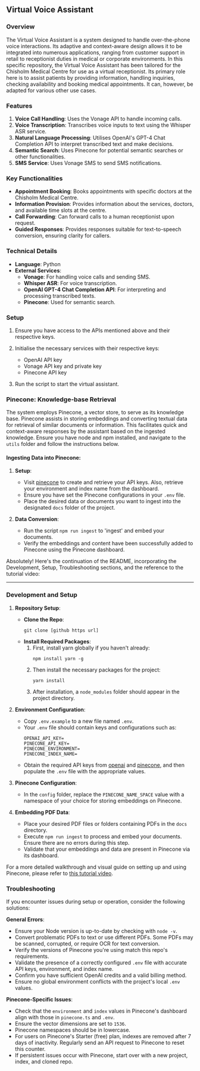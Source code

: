 ## Virtual Voice Assistant

### Overview

The Virtual Voice Assistant is a system designed to handle over-the-phone voice interactions. Its adaptive and context-aware design allows it to be integrated into numerous applications, ranging from customer support in retail to receptionist duties in medical or corporate environments. In this specific repository, the Virtual Voice Assistant has been tailored for the Chisholm Medical Centre for use as a virtual receptionist. Its primary role here is to assist patients by providing information, handling inquiries, checking availability and booking medical appointments. It can, however, be adapted for various other use cases.

### Features

1. **Voice Call Handling**: Uses the Vonage API to handle incoming calls.
2. **Voice Transcription**: Transcribes voice inputs to text using the Whisper ASR service.
3. **Natural Language Processing**: Utilises OpenAI's GPT-4 Chat Completion API to interpret transcribed text and make decisions.
4. **Semantic Search**: Uses Pinecone for potential semantic searches or other functionalities.
5. **SMS Service**: Uses Vonage SMS to send SMS notifications.

### Key Functionalities

- **Appointment Booking**: Books appointments with specific doctors at the Chisholm Medical Centre.
- **Information Provision**: Provides information about the services, doctors, and available time slots at the centre.
- **Call Forwarding**: Can forward calls to a human receptionist upon request.
- **Guided Responses**: Provides responses suitable for text-to-speech conversion, ensuring clarity for callers.

### Technical Details

- **Language**: Python
- **External Services**:
  - **Vonage**: For handling voice calls and sending SMS.
  - **Whisper ASR**: For voice transcription.
  - **OpenAI GPT-4 Chat Completion API**: For interpreting and processing transcribed texts.
  - **Pinecone**: Used for semantic search.

### Setup

1. Ensure you have access to the APIs mentioned above and their respective keys.
2. Initialise the necessary services with their respective keys:

   - OpenAI API key
   - Vonage API key and private key
   - Pinecone API key

3. Run the script to start the virtual assistant.

### Pinecone: Knowledge-base Retrieval

The system employs Pinecone, a vector store, to serve as its knowledge base. Pinecone assists in storing embeddings and converting textual data for retrieval of similar documents or information. This facilitates quick and context-aware responses by the assistant based on the ingested knowledge. Ensure you have node and npm installed, and navigate to the `utils` folder and follow the instructions below.

#### Ingesting Data into Pinecone:

1. **Setup**:

   - Visit [pinecone](https://pinecone.io/) to create and retrieve your API keys. Also, retrieve your environment and index name from the dashboard.
   - Ensure you have set the Pinecone configurations in your `.env` file.
   - Place the desired data or documents you want to ingest into the designated `docs` folder of the project.

2. **Data Conversion**:
   - Run the script `npm run ingest` to 'ingest' and embed your documents.
   - Verify the embeddings and content have been successfully added to Pinecone using the Pinecone dashboard.

Absolutely! Here's the continuation of the README, incorporating the Development, Setup, Troubleshooting sections, and the reference to the tutorial video:

---

### Development and Setup

1. **Repository Setup**:

   - **Clone the Repo**:
     ```
     git clone [github https url]
     ```
   - **Install Required Packages**:
     1. First, install yarn globally if you haven't already:
        ```
        npm install yarn -g
        ```
     2. Then install the necessary packages for the project:
        ```
        yarn install
        ```
     3. After installation, a `node_modules` folder should appear in the project directory.

2. **Environment Configuration**:
   - Copy `.env.example` to a new file named `.env`.
   - Your `.env` file should contain keys and configurations such as:
     ```
     OPENAI_API_KEY=
     PINECONE_API_KEY=
     PINECONE_ENVIRONMENT=
     PINECONE_INDEX_NAME=
     ```
   - Obtain the required API keys from [openai](https://help.openai.com/en/articles/4936850-where-do-i-find-my-secret-api-key) and [pinecone](https://pinecone.io/), and then populate the `.env` file with the appropriate values.
3. **Pinecone Configuration**:

   - In the `config` folder, replace the `PINECONE_NAME_SPACE` value with a namespace of your choice for storing embeddings on Pinecone.

4. **Embedding PDF Data**:
   - Place your desired PDF files or folders containing PDFs in the `docs` directory.
   - Execute `npm run ingest` to process and embed your documents. Ensure there are no errors during this step.
   - Validate that your embeddings and data are present in Pinecone via its dashboard.

For a more detailed walkthrough and visual guide on setting up and using Pinecone, please refer to [this tutorial video](https://www.youtube.com/watch?v=ih9PBGVVOO4).

### Troubleshooting

If you encounter issues during setup or operation, consider the following solutions:

**General Errors**:

- Ensure your Node version is up-to-date by checking with `node -v`.
- Convert problematic PDFs to text or use different PDFs. Some PDFs may be scanned, corrupted, or require OCR for text conversion.
- Verify the versions of Pinecone you're using match this repo's requirements.
- Validate the presence of a correctly configured `.env` file with accurate API keys, environment, and index name.
- Confirm you have sufficient OpenAI credits and a valid billing method.
- Ensure no global environment conflicts with the project's local `.env` values.

**Pinecone-Specific Issues**:

- Check that the `environment` and `index` values in Pinecone's dashboard align with those in `pinecone.ts` and `.env`.
- Ensure the vector dimensions are set to `1536`.
- Pinecone namespaces should be in lowercase.
- For users on Pinecone's Starter (free) plan, indexes are removed after 7 days of inactivity. Regularly send an API request to Pinecone to reset this counter.
- If persistent issues occur with Pinecone, start over with a new project, index, and cloned repo.
